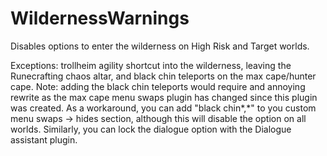 # WildernessWarnings
Disables options to enter the wilderness on High Risk and Target worlds.

Exceptions: trollheim agility shortcut into the wilderness, leaving the Runecrafting chaos altar, and black chin 
teleports on the max cape/hunter cape. 
Note: adding the black chin teleports would require and annoying rewrite as the max cape menu swaps plugin has changed
since this plugin was created. As a workaround, you can add "black chin*,*" to you custom menu swaps -> hides section,
although this will disable the option on all worlds. Similarly, you can lock the dialogue option with the Dialogue assistant 
plugin.
